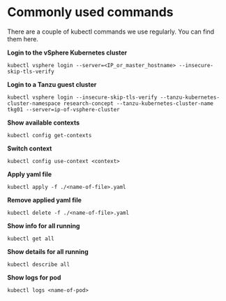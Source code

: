 # Commonly used commands

There are a couple of kubectl commands we use regularly. You can find them here.


**Login to the vSphere Kubernetes cluster**
````console
kubectl vsphere login --server=<IP_or_master_hostname> --insecure-skip-tls-verify
````

**Login to a Tanzu guest cluster**
````console
kubectl vsphere login --insecure-skip-tls-verify --tanzu-kubernetes-cluster-namespace research-concept --tanzu-kubernetes-cluster-name tkg01 --server=ip-of-vsphere-cluster
````

**Show available contexts**
````console
kubectl config get-contexts
````

**Switch context**
````console
kubectl config use-context <context>
````

**Apply yaml file**
````console
kubectl apply -f ./<name-of-file>.yaml
````

**Remove applied yaml file**
````console
kubectl delete -f ./<name-of-file>.yaml
````

**Show info for all running**
````console
kubectl get all
````

**Show details for all running**
````console
kubectl describe all
````

**Show logs for pod**
````console
kubectl logs <name-of-pod>
````
